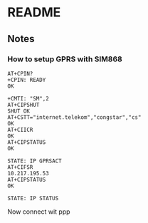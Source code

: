 # README

## Notes

### How to setup GPRS with SIM868

````
AT+CPIN?
+CPIN: READY
OK

+CMTI: "SM",2
AT+CIPSHUT
SHUT OK
AT+CSTT="internet.telekom","congstar","cs"
OK
AT+CIICR
OK
AT+CIPSTATUS
OK

STATE: IP GPRSACT
AT+CIFSR
10.217.195.53
AT+CIPSTATUS
OK

STATE: IP STATUS

````

Now connect wit ppp

````

````

